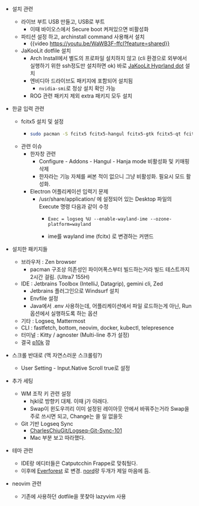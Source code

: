 - 설치 관련
	- 라이브 부트 USB 만들고, USB로 부트
		- 이때 바이오스에서 Secure boot 켜져있으면 비활성화
	- 파티션 설정 하고,  archinstall command 사용해서 설치
		- {{video https://youtu.be/WaWB3F-ffcI?feature=shared}}
  - JaKooLit dotfile 설치
    - Arch Install에서 별도의 프로파일 설치하지 않고 (cli 환경으로 외부에서 실행하기 위한 ssh정도만 설치하면 ok) 바로 [JaKooLit Hyprland dot](https://github.com/JaKooLit/Hyprland-Dots) 설치
    - 엔비디아 드라이브도 패키지에 포함되어 설치됨
      - `nvidia-smi`로 정상 설치 확인 가능
    - ROG 관련 패키지 제외 extra 패키지 모두 설치

- 한글 입력 관련
	- fcitx5 설치 및 설정
		- ``` bash
		  sudo pacman -S fcitx5 fcitx5-hangul fcitx5-gtk fcitx5-qt fcitx5-configtool	
		  ```
	- 관련 이슈
		- 한자창 관련
			- Configure - Addons - Hangul - Hanja mode 비활성화 및 키매핑 삭제
			- 한자라는 기능 자체를 써본 적이 없으니 그냥 비활성화. 필요시 모드 활성화.
		- Electron 어플리케이션 입력기 문제
			- /usr/share/application/ 에 설정되어 있는 Desktop 파일의 Execute 명령 다음과 같이 수정
				- ```
				  Exec = logseq %U --enable-wayland-ime --ozone-platform=wayland
				  ```
				- ime를 wayland ime (fcitx) 로 변경하는 커맨드

- 설치한 패키지들
	- 브라우저 : Zen browser
		- pacman 구조상 의존성인 파이어폭스부터 빌드하는거라 빌드 테스트까지 2시간 걸림. (Ultra7 155H)
	- IDE : Jetbrains Toolbox (IntelliJ, Datagrip), gemini cli, Zed
		- Jetbrains 플러그인으로 Windsurf 설치
		- Envfile 설정
      - Java에서 .env 사용하는데, 어플리케이션에서 파일 로드하는게 아닌, Run 옵션에서 실행하도록 하는 옵션 
	- 기타 : Logseq, Mattermost
	- CLI : fastfetch, bottom, neovim, docker, kubectl, telepresence
	- 터미널 : Kitty / agnoster (Multi-line 추가 설정)
    - 결국 [p10k](https://github.com/romkatv/powerlevel10k) 깜

- 스크롤 반대로 (맥 자연스러운 스크롤링?)
	- User Setting - Input.Native Scroll true로 설정

- 추가 세팅
	- WM 조작 키 관련 설정
		- hjkl로 방향키 대체. 이때 j가 아래다.
		- Swap이 윈도우끼리 이미 설정된 레이아웃 안에서 바꿔주는거라 Swap을 주로 쓰시면 되고, Change는 쓸 일 없을듯
	- Git 기반 Logseq Sync
		- [CharlesChiuGit/Logseq-Git-Sync-101](https://github.com/CharlesChiuGit/Logseq-Git-Sync-101)
		- Mac 부분 보고 따라했다.

- 테마 관련
	- IDE랑 에디터들은 Catputcchin Frappe로 맞춰뒀다.
  - 이후에 [Everforest](https://github.com/sainnhe/everforest) 로 변경. [nord](https://www.nordtheme.com/)랑 두개가 제일 마음에 듬.

- neovim 관련
  - 기존에 사용하던 dotfile을 못찾아 lazyvim 사용
